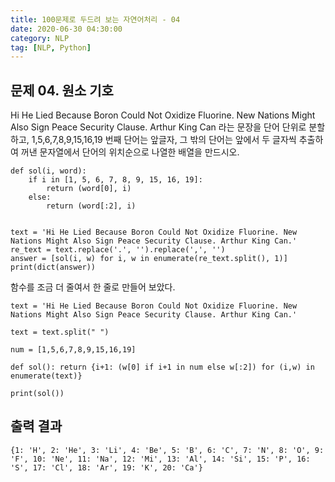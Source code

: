 ```yaml
---
title: 100문제로 두드려 보는 자연어처리 - 04
date: 2020-06-30 04:30:00
category: NLP
tag: [NLP, Python]
---
```


## 문제 04. 원소 기호
Hi He Lied Because Boron Could Not Oxidize Fluorine. New Nations Might Also Sign Peace Security Clause. Arthur King Can 라는 문장을 단어 단위로 분할하고, 1,5,6,7,8,9,15,16,19 번째 단어는 앞글자, 그 밖의 단어는 앞에서 두 글자씩 추출하여 꺼낸 문자열에서 단어의 위치순으로 나열한 배열을 만드시오. 

~~~
def sol(i, word):
    if i in [1, 5, 6, 7, 8, 9, 15, 16, 19]:
        return (word[0], i)
    else:
        return (word[:2], i)


text = 'Hi He Lied Because Boron Could Not Oxidize Fluorine. New Nations Might Also Sign Peace Security Clause. Arthur King Can.'
re_text = text.replace('.', '').replace(',', '')
answer = [sol(i, w) for i, w in enumerate(re_text.split(), 1)]
print(dict(answer))
~~~


함수를 조금 더 줄여서 한 줄로 만들어 보았다. 

~~~
text = 'Hi He Lied Because Boron Could Not Oxidize Fluorine. New Nations Might Also Sign Peace Security Clause. Arthur King Can.'

text = text.split(" ")

num = [1,5,6,7,8,9,15,16,19]

def sol(): return {i+1: (w[0] if i+1 in num else w[:2]) for (i,w) in enumerate(text)}

print(sol())
~~~

## 출력 결과

~~~
{1: 'H', 2: 'He', 3: 'Li', 4: 'Be', 5: 'B', 6: 'C', 7: 'N', 8: 'O', 9: 'F', 10: 'Ne', 11: 'Na', 12: 'Mi', 13: 'Al', 14: 'Si', 15: 'P', 16: 'S', 17: 'Cl', 18: 'Ar', 19: 'K', 20: 'Ca'}
~~~
